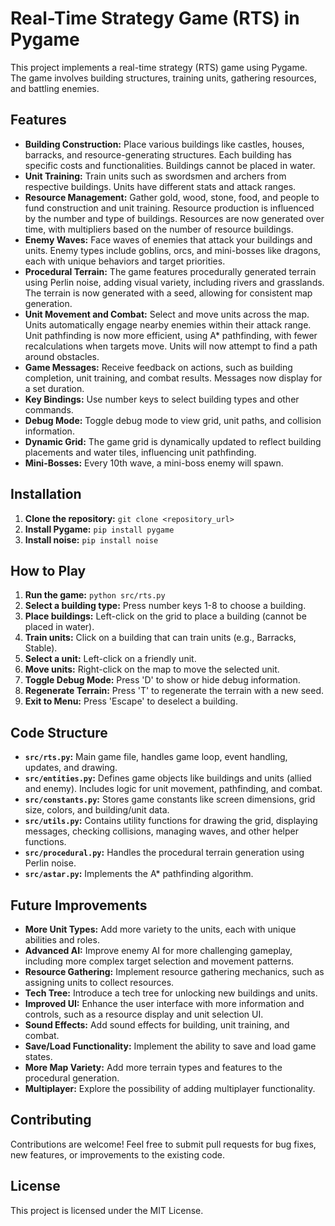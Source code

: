 # Real-Time Strategy Game (RTS) in Pygame

This project implements a real-time strategy (RTS) game using Pygame. The game involves building structures, training units, gathering resources, and battling enemies.

## Features

*   **Building Construction:** Place various buildings like castles, houses, barracks, and resource-generating structures. Each building has specific costs and functionalities. Buildings cannot be placed in water.
*   **Unit Training:** Train units such as swordsmen and archers from respective buildings. Units have different stats and attack ranges.
*   **Resource Management:** Gather gold, wood, stone, food, and people to fund construction and unit training. Resource production is influenced by the number and type of buildings. Resources are now generated over time, with multipliers based on the number of resource buildings.
*   **Enemy Waves:** Face waves of enemies that attack your buildings and units. Enemy types include goblins, orcs, and mini-bosses like dragons, each with unique behaviors and target priorities.
*   **Procedural Terrain:** The game features procedurally generated terrain using Perlin noise, adding visual variety, including rivers and grasslands. The terrain is now generated with a seed, allowing for consistent map generation.
*   **Unit Movement and Combat:** Select and move units across the map. Units automatically engage nearby enemies within their attack range. Unit pathfinding is now more efficient, using A* pathfinding, with fewer recalculations when targets move. Units will now attempt to find a path around obstacles.
*   **Game Messages:** Receive feedback on actions, such as building completion, unit training, and combat results. Messages now display for a set duration.
*   **Key Bindings:** Use number keys to select building types and other commands.
*   **Debug Mode:** Toggle debug mode to view grid, unit paths, and collision information.
*   **Dynamic Grid:** The game grid is dynamically updated to reflect building placements and water tiles, influencing unit pathfinding.
*   **Mini-Bosses:** Every 10th wave, a mini-boss enemy will spawn.

## Installation

1.  **Clone the repository:** `git clone <repository_url>`
2.  **Install Pygame:** `pip install pygame`
3.  **Install noise:** `pip install noise`

## How to Play

1.  **Run the game:** `python src/rts.py`
2.  **Select a building type:** Press number keys 1-8 to choose a building.
3.  **Place buildings:** Left-click on the grid to place a building (cannot be placed in water).
4.  **Train units:** Click on a building that can train units (e.g., Barracks, Stable).
5.  **Select a unit:** Left-click on a friendly unit.
6.  **Move units:** Right-click on the map to move the selected unit.
7.  **Toggle Debug Mode:** Press 'D' to show or hide debug information.
8.  **Regenerate Terrain:** Press 'T' to regenerate the terrain with a new seed.
9.  **Exit to Menu:** Press 'Escape' to deselect a building.

## Code Structure

*   **`src/rts.py`:** Main game file, handles game loop, event handling, updates, and drawing.
*   **`src/entities.py`:** Defines game objects like buildings and units (allied and enemy). Includes logic for unit movement, pathfinding, and combat.
*   **`src/constants.py`:** Stores game constants like screen dimensions, grid size, colors, and building/unit data.
*   **`src/utils.py`:** Contains utility functions for drawing the grid, displaying messages, checking collisions, managing waves, and other helper functions.
*   **`src/procedural.py`:** Handles the procedural terrain generation using Perlin noise.
*   **`src/astar.py`:** Implements the A* pathfinding algorithm.

## Future Improvements

*   **More Unit Types:** Add more variety to the units, each with unique abilities and roles.
*   **Advanced AI:** Improve enemy AI for more challenging gameplay, including more complex target selection and movement patterns.
*   **Resource Gathering:** Implement resource gathering mechanics, such as assigning units to collect resources.
*   **Tech Tree:** Introduce a tech tree for unlocking new buildings and units.
*   **Improved UI:** Enhance the user interface with more information and controls, such as a resource display and unit selection UI.
*   **Sound Effects:** Add sound effects for building, unit training, and combat.
*   **Save/Load Functionality:** Implement the ability to save and load game states.
*   **More Map Variety:** Add more terrain types and features to the procedural generation.
*   **Multiplayer:** Explore the possibility of adding multiplayer functionality.

## Contributing

Contributions are welcome! Feel free to submit pull requests for bug fixes, new features, or improvements to the existing code.

## License

This project is licensed under the MIT License.
